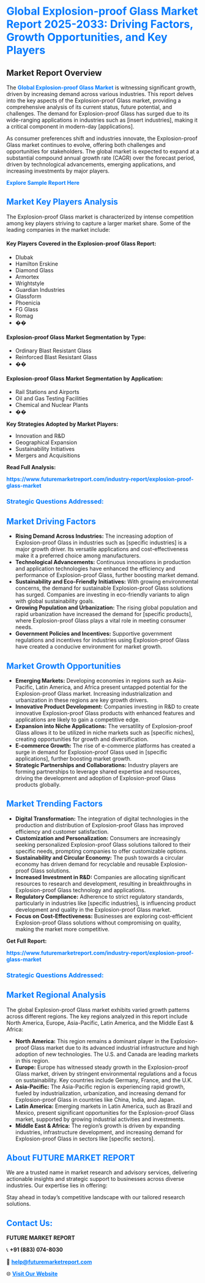 <h1 style="color: #007BFF;">Global Explosion-proof Glass Market Report 2025-2033: Driving Factors, Growth Opportunities, and Key Players</h1>

<section id="overview">
<h2>Market Report Overview</h2>
<p>The <a href="https://www.futuremarketreport.com/industry-report/explosion-proof-glass-market" style="color: #007BFF; text-decoration: none;"><strong>Global Explosion-proof Glass Market</strong></a> is witnessing significant growth, driven by increasing demand across various industries. This report delves into the key aspects of the Explosion-proof Glass market, providing a comprehensive analysis of its current status, future potential, and challenges. The demand for Explosion-proof Glass has surged due to its wide-ranging applications in industries such as [insert industries], making it a critical component in modern-day [applications].</p>
<p>As consumer preferences shift and industries innovate, the Explosion-proof Glass market continues to evolve, offering both challenges and opportunities for stakeholders. The global market is expected to expand at a substantial compound annual growth rate (CAGR) over the forecast period, driven by technological advancements, emerging applications, and increasing investments by major players.</p>
</section>

<section id="overview">
<p><a href="https://www.futuremarketreport.com/request-sample/reportId=113954" style="color: #007BFF; text-decoration: none;"><strong>Explore Sample Report Here</strong></a></p>
</section>

<section id="key-players">
<h2 style="color: #007BFF;">Market Key Players Analysis</h2>
<p>The Explosion-proof Glass market is characterized by intense competition among key players striving to capture a larger market share. Some of the leading companies in the market include:</p>
<h4>Key Players Covered in the Explosion-proof Glass Report:</h4>
<ul><li>Dlubak</li><li>Hamilton Erskine</li><li>Diamond Glass</li><li>Armortex</li><li>Wrightstyle</li><li>Guardian Industries</li><li>Glassform</li><li>Phoenicia</li><li>FG Glass</li><li>Romag</li><li>��</li></ul>
<h4>Explosion-proof Glass Market Segmentation by Type:</h4>
<ul><li>Ordinary Blast Resistant Glass</li><li>Reinforced Blast Resistant Glass</li><li>��</li></ul>

<h4>Explosion-proof Glass Market Segmentation by Application:</h4>
<ul><li>Rail Stations and Airports</li><li>Oil and Gas Testing Facilities</li><li>Chemical and Nuclear Plants</li><li>��</li></ul>
<p><strong>Key Strategies Adopted by Market Players:</strong></p>
<ul>
<li>Innovation and R&D</li>
<li>Geographical Expansion</li>
<li>Sustainability Initiatives</li>
<li>Mergers and Acquisitions</li>
</ul>
</section>

<section>
<p><strong>Read Full Analysis: </strong></p><a href="https://www.futuremarketreport.com/industry-report/explosion-proof-glass-market" style="color: #007BFF; text-decoration: none;"><strong>https://www.futuremarketreport.com/industry-report/explosion-proof-glass-market</strong></a>
<h3 style="color: #007BFF;">Strategic Questions Addressed:</h3>
</section>

<section id="driving-factors">
<h2 style="color: #007BFF;">Market Driving Factors</h2>
<ul>
<li><strong>Rising Demand Across Industries:</strong> The increasing adoption of Explosion-proof Glass in industries such as [specific industries] is a major growth driver. Its versatile applications and cost-effectiveness make it a preferred choice among manufacturers.</li>
<li><strong>Technological Advancements:</strong> Continuous innovations in production and application technologies have enhanced the efficiency and performance of Explosion-proof Glass, further boosting market demand.</li>
<li><strong>Sustainability and Eco-Friendly Initiatives:</strong> With growing environmental concerns, the demand for sustainable Explosion-proof Glass solutions has surged. Companies are investing in eco-friendly variants to align with global sustainability goals.</li>
<li><strong>Growing Population and Urbanization:</strong> The rising global population and rapid urbanization have increased the demand for [specific products], where Explosion-proof Glass plays a vital role in meeting consumer needs.</li>
<li><strong>Government Policies and Incentives:</strong> Supportive government regulations and incentives for industries using Explosion-proof Glass have created a conducive environment for market growth.</li>
</ul>
</section>

<section id="growth-opportunities">
<h2 style="color: #007BFF;">Market Growth Opportunities</h2>
<ul>
<li><strong>Emerging Markets:</strong> Developing economies in regions such as Asia-Pacific, Latin America, and Africa present untapped potential for the Explosion-proof Glass market. Increasing industrialization and urbanization in these regions are key growth drivers.</li>
<li><strong>Innovative Product Development:</strong> Companies investing in R&D to create innovative Explosion-proof Glass products with enhanced features and applications are likely to gain a competitive edge.</li>
<li><strong>Expansion into Niche Applications:</strong> The versatility of Explosion-proof Glass allows it to be utilized in niche markets such as [specific niches], creating opportunities for growth and diversification.</li>
<li><strong>E-commerce Growth:</strong> The rise of e-commerce platforms has created a surge in demand for Explosion-proof Glass used in [specific applications], further boosting market growth.</li>
<li><strong>Strategic Partnerships and Collaborations:</strong> Industry players are forming partnerships to leverage shared expertise and resources, driving the development and adoption of Explosion-proof Glass products globally.</li>
</ul>
</section>

<section id="trending-factors">
<h2 style="color: #007BFF;">Market Trending Factors</h2>
<ul>
<li><strong>Digital Transformation:</strong> The integration of digital technologies in the production and distribution of Explosion-proof Glass has improved efficiency and customer satisfaction.</li>
<li><strong>Customization and Personalization:</strong> Consumers are increasingly seeking personalized Explosion-proof Glass solutions tailored to their specific needs, prompting companies to offer customizable options.</li>
<li><strong>Sustainability and Circular Economy:</strong> The push towards a circular economy has driven demand for recyclable and reusable Explosion-proof Glass solutions.</li>
<li><strong>Increased Investment in R&D:</strong> Companies are allocating significant resources to research and development, resulting in breakthroughs in Explosion-proof Glass technology and applications.</li>
<li><strong>Regulatory Compliance:</strong> Adherence to strict regulatory standards, particularly in industries like [specific industries], is influencing product development and quality in the Explosion-proof Glass market.</li>
<li><strong>Focus on Cost-Effectiveness:</strong> Businesses are exploring cost-efficient Explosion-proof Glass solutions without compromising on quality, making the market more competitive.</li>
</ul>
</section>

<section>
<p><strong>Get Full Report: </strong></p><a href="https://www.futuremarketreport.com/industry-report/explosion-proof-glass-market" style="color: #007BFF; text-decoration: none;"><strong>https://www.futuremarketreport.com/industry-report/explosion-proof-glass-market</strong></a>
<h3 style="color: #007BFF;">Strategic Questions Addressed:</h3>
</section>


<section id="regional-analysis">
<h2 style="color: #007BFF;">Market Regional Analysis</h2>
<p>The global Explosion-proof Glass market exhibits varied growth patterns across different regions. The key regions analyzed in this report include North America, Europe, Asia-Pacific, Latin America, and the Middle East & Africa:</p>
<ul>
<li><strong>North America:</strong> This region remains a dominant player in the Explosion-proof Glass market due to its advanced industrial infrastructure and high adoption of new technologies. The U.S. and Canada are leading markets in this region.</li>
<li><strong>Europe:</strong> Europe has witnessed steady growth in the Explosion-proof Glass market, driven by stringent environmental regulations and a focus on sustainability. Key countries include Germany, France, and the U.K.</li>
<li><strong>Asia-Pacific:</strong> The Asia-Pacific region is experiencing rapid growth, fueled by industrialization, urbanization, and increasing demand for Explosion-proof Glass in countries like China, India, and Japan.</li>
<li><strong>Latin America:</strong> Emerging markets in Latin America, such as Brazil and Mexico, present significant opportunities for the Explosion-proof Glass market, supported by growing industrial activities and investments.</li>
<li><strong>Middle East & Africa:</strong> The region’s growth is driven by expanding industries, infrastructure development, and increasing demand for Explosion-proof Glass in sectors like [specific sectors].</li>
</ul>
</section>

<footer>
<h2 style="color: #007BFF;">About FUTURE MARKET REPORT</h2>
<p>We are a trusted name in market research and advisory services, delivering actionable insights and strategic support to businesses across diverse industries. Our expertise lies in offering:</p>

<p>Stay ahead in today’s competitive landscape with our tailored research solutions.</p>

<h2 style="color: #007BFF;">Contact Us:</h2>
<p><strong>FUTURE MARKET REPORT</strong></p>
<p>📞 <strong>+91 (883) 074-8030</strong></p>
<p>📧 <strong><a href="mailto:help@futuremarketreport.com" style="color: #007BFF;">help@futuremarketreport.com</a></strong></p>
<p>🌐 <strong><a href="https://www.futuremarketreport.com/" style="color: #007BFF;">Visit Our Website</a></strong></p>
</footer>